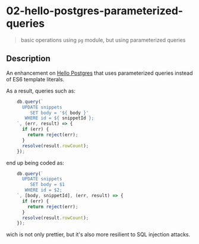 # 02-hello-postgres-parameterized-queries
> basic operations using `pg` module, but using parameterized queries

## Description

An enhancement on [Hello Postgres](../01-hello-postgres) that uses parameterized queries instead of ES6 template literals.

As a result, queries such as:
```javascript
    db.query(`
      UPDATE snippets
         SET body = '${ body }'
       WHERE id = ${ snippetId };
    `, (err, result) => {
      if (err) {
        return reject(err);
      }
      resolve(result.rowCount);
    });
```

end up being coded as:
```javascript
    db.query(`
      UPDATE snippets
         SET body = $1
       WHERE id = $2;
    `, [body, snippetId], (err, result) => {
      if (err) {
        return reject(err);
      }
      resolve(result.rowCount);
    });
```

wich is not only prettier, but it's also more resilient to SQL injection attacks.
